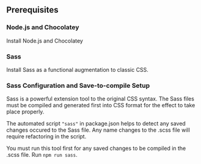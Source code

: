 ## Prerequisites

### Node.js and Chocolatey
Install Node.js and Chocolatey

### Sass
Install Sass as a functional augmentation to classic CSS.

### Sass Configuration and Save-to-compile Setup
Sass is a powerful extension tool to the original CSS syntax. The Sass files must be compiled and generated first into CSS format for the effect to take place properly. 

The automated script `"sass"` in package.json helps to detect any saved changes occured to the Sass file. Any name changes to the .scss file will require refactoring in the script.

You must run this tool first for any saved changes to be compiled in the .scss file. Run `npm run sass`.
